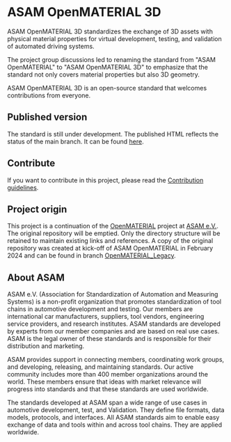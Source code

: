 # ASAM OpenMATERIAL 3D
ASAM OpenMATERIAL 3D standardizes the exchange of 3D assets with physical material properties for virtual development, testing, and validation of automated driving systems.

The project group discussions led to renaming the standard from "ASAM OpenMATERIAL" to "ASAM OpenMATERIAL 3D" to emphasize that the standard not only covers material properties but also 3D geometry.

ASAM OpenMATERIAL 3D is an open-source standard that welcomes contributions from everyone.

## Published version
The standard is still under development. The published HTML reflects the status of the main branch. It can be found [here](https://asam-ev.github.io/OpenMATERIAL-3D/asamopenmaterial/latest/specification/index.html).

## Contribute
If you want to contribute in this project, please read the [Contribution guidelines](https://github.com/asam-ev/.github/blob/main/profile/CONTRIBUTING.md).

## Project origin
This project is a continuation of the [OpenMATERIAL](https://github.com/LudwigFriedmann/OpenMATERIAL/) project at [ASAM e.V.](https://www.asam.net/).
The original repository will be emptied. Only the directory structure will be retained to maintain existing links and references.
A copy of the original repository was created at kick-off of ASAM OpenMATERIAL in February 2024 and can be found in branch [OpenMATERIAL_Legacy](https://github.com/asam-ev/OpenMATERIAL-3D/tree/OpenMATERIAL_Legacy).

## About ASAM
ASAM e.V. (Association for Standardization of Automation and Measuring Systems) is a non-profit organization that promotes standardization of tool chains in automotive development and testing. 
Our members are international car manufacturers, suppliers, tool vendors, engineering service providers, and research institutes. 
ASAM standards are developed by experts from our member companies and are based on real use cases. ASAM is the legal owner of these standards and is responsible for their distribution and marketing.

ASAM provides support in connecting members, coordinating work groups, and developing, releasing, and maintaining standards. 
Our active community includes more than 400 member organizations around the world. 
These members ensure that ideas with market relevance will progress into standards and that these standards are used worldwide.

The standards developed at ASAM span a wide range of use cases in automotive development, test, and Validation. 
They define file formats, data models, protocols, and interfaces. 
All ASAM standards aim to enable easy exchange of data and tools within and across tool chains. 
They are applied worldwide.
